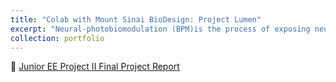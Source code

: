 ```yaml
---
title: "Colab with Mount Sinai BioDesign: Project Lumen"
excerpt: "Neural-photobiomodulation (BPM)is the process of exposing neural tissues to near-infrared light for promoting neural healing and ameliorating brain dysfunction. In this project, my team and I worked with Mount Sinai to improve upon a prototype for delivering infrared light to the brains of Alzheimer patients. Click to view the PDF of our end-of-semester report."
collection: portfolio
---
```

📄 [Junior EE Project II Final Project Report](/files/anna_sara_sue_final_jlab.pdf)